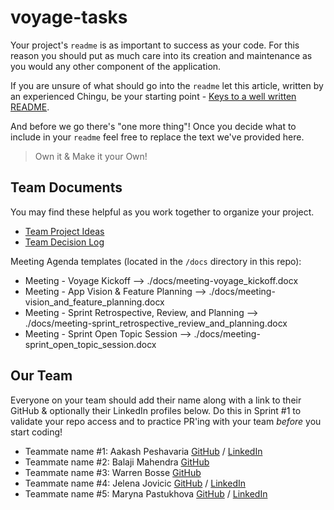 # voyage-tasks

Your project's `readme` is as important to success as your code. For
this reason you should put as much care into its creation and maintenance
as you would any other component of the application.

If you are unsure of what should go into the `readme` let this article,
written by an experienced Chingu, be your starting point -
[Keys to a well written README](https://tinyurl.com/yk3wubft).

And before we go there's "one more thing"! Once you decide what to include
in your `readme` feel free to replace the text we've provided here.

> Own it & Make it your Own!

## Team Documents

You may find these helpful as you work together to organize your project.

- [Team Project Ideas](./docs/team_project_ideas.md)
- [Team Decision Log](./docs/team_decision_log.md)

Meeting Agenda templates (located in the `/docs` directory in this repo):

- Meeting - Voyage Kickoff --> ./docs/meeting-voyage_kickoff.docx
- Meeting - App Vision & Feature Planning --> ./docs/meeting-vision_and_feature_planning.docx
- Meeting - Sprint Retrospective, Review, and Planning --> ./docs/meeting-sprint_retrospective_review_and_planning.docx
- Meeting - Sprint Open Topic Session --> ./docs/meeting-sprint_open_topic_session.docx

## Our Team

Everyone on your team should add their name along with a link to their GitHub
& optionally their LinkedIn profiles below. Do this in Sprint #1 to validate
your repo access and to practice PR'ing with your team _before_ you start
coding!

- Teammate name #1: Aakash Peshavaria [GitHub](https://github.com/aakash-webdev) / [LinkedIn](https://www.linkedin.com/in/aakash-peshavaria/)
- Teammate name #2: Balaji Mahendra [GitHub](https://github.com/NameRectified)
- Teammate name #3: Warren Bosse [GitHub](https://github.com/PsYk3s)
- Teammate name #4: Jelena Jovicic [GitHub](https://github.com/je-jo) / [LinkedIn](https://www.linkedin.com/in/jelena-jovicic/)
- Teammate name #5: Maryna Pastukhova [GitHub](https://github.com/maryurpast) / [LinkedIn](https://www.linkedin.com/in/maryna-pastukhova-front-end/)
